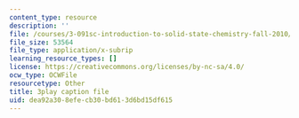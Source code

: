 ```yaml
---
content_type: resource
description: ''
file: /courses/3-091sc-introduction-to-solid-state-chemistry-fall-2010/dea92a308efecb30bd613d6bd15df615_540Sggsblbg.srt
file_size: 53564
file_type: application/x-subrip
learning_resource_types: []
license: https://creativecommons.org/licenses/by-nc-sa/4.0/
ocw_type: OCWFile
resourcetype: Other
title: 3play caption file
uid: dea92a30-8efe-cb30-bd61-3d6bd15df615
---
```

